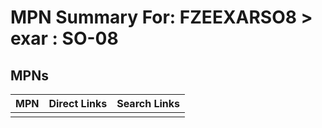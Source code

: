 



# MPN Summary For: FZEEXARSO8 > exar : SO-08

## MPNs
  

|MPN|Direct Links|Search Links|
| :--- | :--- | :--- |
||||
